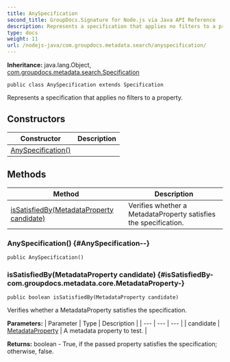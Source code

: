 ```yaml
---
title: AnySpecification
second_title: GroupDocs.Signature for Node.js via Java API Reference
description: Represents a specification that applies no filters to a property.
type: docs
weight: 11
url: /nodejs-java/com.groupdocs.metadata.search/anyspecification/
---
```

**Inheritance:**
java.lang.Object, [com.groupdocs.metadata.search.Specification](../../com.groupdocs.metadata.search/specification)
```
public class AnySpecification extends Specification
```

Represents a specification that applies no filters to a property.
## Constructors

| Constructor | Description |
| --- | --- |
| [AnySpecification()](#AnySpecification--) |  |
## Methods

| Method | Description |
| --- | --- |
| [isSatisfiedBy(MetadataProperty candidate)](#isSatisfiedBy-com.groupdocs.metadata.core.MetadataProperty-) | Verifies whether a  MetadataProperty  satisfies the specification. |
### AnySpecification() {#AnySpecification--}
```
public AnySpecification()
```


### isSatisfiedBy(MetadataProperty candidate) {#isSatisfiedBy-com.groupdocs.metadata.core.MetadataProperty-}
```
public boolean isSatisfiedBy(MetadataProperty candidate)
```


Verifies whether a  MetadataProperty  satisfies the specification.

**Parameters:**
| Parameter | Type | Description |
| --- | --- | --- |
| candidate | [MetadataProperty](../../com.groupdocs.metadata.core/metadataproperty) | A metadata property to test. |

**Returns:**
boolean - True, if the passed property satisfies the specification; otherwise, false.
